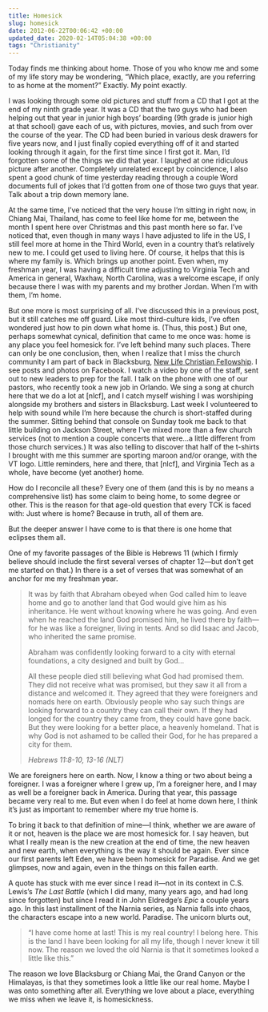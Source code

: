 ```yaml
---
title: Homesick
slug: homesick
date: 2012-06-22T00:06:42 +00:00
updated_date: 2020-02-14T05:04:38 +00:00
tags: "Christianity"
---
```


Today finds me thinking about home. Those of you who know me and some of my life story may be wondering, “Which place, exactly, are you referring to as home at the moment?” Exactly. My point exactly.

I was looking through some old pictures and stuff from a CD that I got at the end of my ninth grade year. It was a CD that the two guys who had been helping out that year in junior high boys’ boarding (9th grade is junior high at that school) gave each of us, with pictures, movies, and such from over the course of the year. The CD had been buried in various desk drawers for five years now, and I just finally copied everything off of it and started looking through it again, for the first time since I first got it. Man, I’d forgotten some of the things we did that year. I laughed at one ridiculous picture after another. Completely unrelated except by coincidence, I also spent a good chunk of time yesterday reading through a couple Word documents full of jokes that I’d gotten from one of those two guys that year. Talk about a trip down memory lane.

At the same time, I’ve noticed that the very house I’m sitting in right now, in Chiang Mai, Thailand, has come to feel like home for me, between the month I spent here over Christmas and this past month here so far. I’ve noticed that, even though in many ways I have adjusted to life in the US, I still feel more at home in the Third World, even in a country that’s relatively new to me. I could get used to living here. Of course, it helps that this is where my family is. Which brings up another point. Even when, my freshman year, I was having a difficult time adjusting to Virginia Tech and America in general, Waxhaw, North Carolina, was a welcome escape, if only because there I was with my parents and my brother Jordan. When I’m with them, I’m home.

But one more is most surprising of all. I’ve discussed this in a previous post, but it still catches me off guard. Like most third-culture kids, I’ve often wondered just how to pin down what home is. (Thus, this post.) But one, perhaps somewhat cynical, definition that came to me once was: home is any place you feel homesick for. I’ve left behind many such places. There can only be one conclusion, then, when I realize that I miss the church community I am part of back in Blacksburg, [New Life Christian Fellowship](https://www.nlcf.net/). I see posts and photos on Facebook. I watch a video by one of the staff, sent out to new leaders to prep for the fall. I talk on the phone with one of our pastors, who recently took a new job in Orlando. We sing a song at church here that we do a lot at [nlcf], and I catch myself wishing I was worshiping alongside my brothers and sisters in Blacksburg. Last week I volunteered to help with sound while I’m here because the church is short-staffed during the summer. Sitting behind that console on Sunday took me back to that little building on Jackson Street, where I’ve mixed more than a few church services (not to mention a couple concerts that were…a little different from those church services.) It was also telling to discover that half of the t-shirts I brought with me this summer are sporting maroon and/or orange, with the VT logo. Little reminders, here and there, that [nlcf], and Virginia Tech as a whole, have become (yet another) home.

How do I reconcile all these? Every one of them (and this is by no means a comprehensive list) has some claim to being home, to some degree or other. This is the reason for that age-old question that every TCK is faced with: Just where is home? Because in truth, all of them are.

But the deeper answer I have come to is that there is one home that eclipses them all.

One of my favorite passages of the Bible is Hebrews 11 (which I firmly believe should include the first several verses of chapter 12—but don’t get me started on that.) In there is a set of verses that was somewhat of an anchor for me my freshman year.

> It was by faith that Abraham obeyed when God called him to leave home and go to another land that God would give him as his inheritance. He went without knowing where he was going. And even when he reached the land God promised him, he lived there by faith—for he was like a foreigner, living in tents. And so did Isaac and Jacob, who inherited the same promise.
>
> Abraham was confidently looking forward to a city with eternal foundations, a city designed and built by God…
>
> All these people died still believing what God had promised them. They did not receive what was promised, but they saw it all from a distance and welcomed it. They agreed that they were foreigners and nomads here on earth. Obviously people who say such things are looking forward to a country they can call their own. If they had longed for the country they came from, they could have gone back. But they were looking for a better place, a heavenly homeland. That is why God is not ashamed to be called their God, for he has prepared a city for them.
>
> <cite>Hebrews 11:8-10, 13-16 (NLT)</cite>

We are foreigners here on earth. Now, I know a thing or two about being a foreigner. I was a foreigner where I grew up, I’m a foreigner here, and I may as well be a foreigner back in America. During that year, this passage became very real to me. But even when I do feel at home down here, I think it’s just as important to remember where my true home is.

To bring it back to that definition of mine—I think, whether we are aware of it or not, heaven is the place we are most homesick for. I say heaven, but what I really mean is the new creation at the end of time, the new heaven and new earth, when everything is the way it should be again. Ever since our first parents left Eden, we have been homesick for Paradise. And we get glimpses, now and again, even in the things on this fallen earth.

A quote has stuck with me ever since I read it—not in its context in C.S. Lewis’s *The Last Battle* (which I did many, many years ago, and had long since forgotten) but since I read it in John Eldredge’s *Epic* a couple years ago. In this last installment of the Narnia series, as Narnia falls into chaos, the characters escape into a new world. Paradise. The unicorn blurts out,

> “I have come home at last! This is my real country! I belong here. This is the land I have been looking for all my life, though I never knew it till now. The reason we loved the old Narnia is that it sometimes looked a little like this.”

The reason we love Blacksburg or Chiang Mai, the Grand Canyon or the Himalayas, is that they sometimes look a little like our real home. Maybe I was onto something after all. Everything we love about a place, everything we miss when we leave it, is homesickness.
